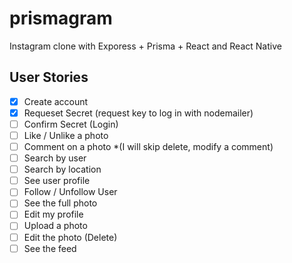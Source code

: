 # prismagram

Instagram clone with Exporess + Prisma + React and React Native

## User Stories

- [x] Create account
- [x] Requeset Secret (request key to log in with nodemailer)
- [ ] Confirm Secret (Login)
- [ ] Like / Unlike a photo
- [ ] Comment on a photo \*(I will skip delete, modify a comment)
- [ ] Search by user
- [ ] Search by location
- [ ] See user profile
- [ ] Follow / Unfollow User
- [ ] See the full photo
- [ ] Edit my profile
- [ ] Upload a photo
- [ ] Edit the photo (Delete)
- [ ] See the feed
